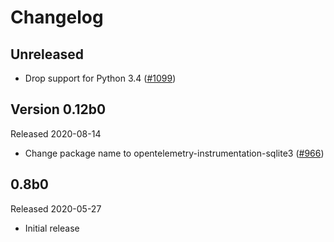 # Changelog

## Unreleased

- Drop support for Python 3.4
  ([#1099](https://github.com/open-telemetry/opentelemetry-python/pull/1099))

## Version 0.12b0

Released 2020-08-14

- Change package name to opentelemetry-instrumentation-sqlite3
  ([#966](https://github.com/open-telemetry/opentelemetry-python/pull/966))

## 0.8b0

Released 2020-05-27

- Initial release